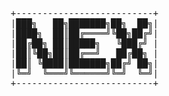 <div style="display: flex; justify-content: center; align-items: center; height: 100vh;">
  <pre style="text-align: center;">
    +--------------------------+
    |███╗   ██╗███████╗██╗  ██╗|
    |████╗  ██║██╔════╝╚██╗██╔╝|
    |██╔██╗ ██║█████╗   ╚███╔╝ |
    |██║╚██╗██║██╔══╝   ██╔██╗ |
    |██║ ╚████║███████╗██╔╝ ██╗|
    |╚═╝  ╚═══╝╚══════╝╚═╝  ╚═╝|
    +--------------------------+
  </pre>
</div>

# 🔧 Simple Apps (:
## Sometimes even software needs to catch its breath.
* *"It will pause updates; I need time to recover after a long stretch of days fueled by relentless passion."*
